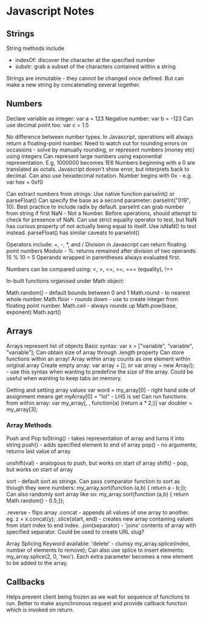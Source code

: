 # Javascript Notes

## Strings
String methods include
* indexOf: discover the character at the specified number
* substr: grab a subset of the characters contained within a string

Strings are immutable - they cannot be changed once defined. But can make a new string by concatenating several together.

## Numbers
Declare variable as integer: var a = 123
Negative number: var b = -123
Can use decimal point too: var c = 1.5

No difference between number types. 
In Javascript, operations will always return a floating-point number.
Need to watch out for rounding errors on occasions - solve by manually rounding, or represent numbers (money etc) using integers
Can represent large numbers using exponential representation. E.g, 1000000 becomes 1E6
Numbers beginning with a 0 are translated as octals. Javascript doesn't show error, but interprets back to decimal.
Can also use hexadecimal notation. Number begins with 0x - e.g. var hex = 0xf0

Can extract numbers from strings: 
Use native function parseInt() or parseFloat()
Can specify the base as a second parameter: parseInt("019", 10).   Best practice to include radix by default.
parseInt can grab number from string if first 
NaN - Not a Number. Before operations, should attempt to check for presence of NaN. Can use strict equality operator to test,
but NaN has curious property of not actually being equal to itself.
Use isNaN() to test instead.
parseFloat() has similar caveats to parseInt()

Operators include:
+, -, *, and /
Division in Javascript can return floating point numbers
Modulo - %: returns remained after division of two operands. 15 % 10 = 5
Operands wrapped in parentheses always evaluated first.

Numbers can be compared using: 
<, >, <=, >=, === (equality), !==

In-built functions organised under Math object:

Math.random() - default bounds between 0 and 1
Math.round - to nearest whole number
Math.floor - rounds down - use to create integer from floating point number.
Math.ceil - always rounds up
Math.pow(base, exponent)
Math.sqrt() 

## Arrays
Arrays represent list of objects
Basic syntax: var x = ["variable", "variable", "variable"];
Can obtain size of array through .length property
Can store functions within an array!
Array within array counts as one element within original array
Create empty array: var array = [];
or var array = new Array(); - use this syntax when wanting to predefine the size of the array. Could be useful when wanting to keep tabs on memory.

Getting and setting array values
var word = my_array[0] - right hand side of assignment means get
myArray[0] = "lol" - LHS is set
Can run functions from within array:
var my_array[, , function(a) {return a * 2;}]
var doubler = my_array[3];

### Array Methods
Push and Pop
toString() - takes representation of array and turns it into string
push() - adds specified element to end of array
pop() - no arguments; returns last value of array

unshift(val) - analogous to push, but works on start of array
shift() - pop, but works on start of array

sort - default sort as strings. Can pass comparator function to sort as though they were numbers:
    my_array.sort(function (a,b) { return a - b;});
Can also randomly sort array like so:
    my_array.sort(function (a,b) { return Math.random() - 0.5;});

.reverse - flips array 
.concat - appends all values of one array to another. eg. z = x.concat(y);
.slice(start, end) - creates new array containing values from start index to end index. 
.join(separator) - 'joins' contents of array with specified separator. Could be used to create URL slug? 

Array Splicing
Keyword available: 'delete' - clumsy
my_array.splice(index, number of elements to remove);
Can also use splice to insert elements: my_array.splice(2, 0, 'two'). Each extra parameter becomes a new element to be added to the array.


## Callbacks
Helps prevent client being frozen as we wait for sequence of functions to run.
Better to make asynchronous request and provide callback function which is invoked on return.




